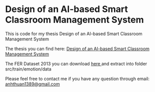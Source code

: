 # Design of an AI-based Smart Classroom Management System
This is code for my thesis Design of an AI-based Smart Classroom Management System

The thesis you can find here: <a href='https://www.researchgate.net/publication/351832446_Design_of_an_AI-based_Smart_Classroom_Management_System?_sg%5B0%5D=ZI2DJJOZn_8NJqQhtjP24ZTKzL2jtZnwrkTzUWILkHXb4NISuTNqPVuyIjQpe3RNOHqDWs1OQOZWGLuB1cB7mumzHN9oxX8jPUs1vge-.wWvyNd-UXD02Bhru_olJ61mNTDJxkdPmBMxa-zcpAFe0k8wgm3L6sckEHvDqV76RcmZ4tMWqxPqIBelBEBElaA'> Design of an AI-based Smart Classroom Management System </a>

The FER Dataset 2013 you can download <a href='https://www.kaggle.com/datasets/msambare/fer2013'> here </a> and extract into folder src/train/emotion/data

Please feel free to contact me if you have any question through email: anhthuan1389@gmail.com
